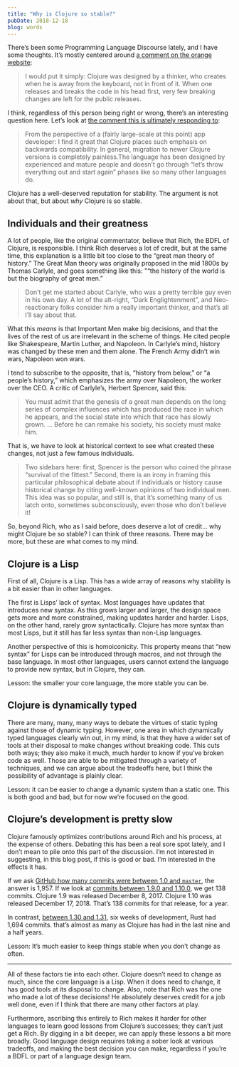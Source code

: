 ```yaml
---
title: "Why is Clojure so stable?"
pubDate: 2018-12-18
blog: words
---
```



There’s been some Programming Language Discourse lately, and I have some thoughts. It’s mostly centered around [a comment on the orange website](https://news.ycombinator.com/item?id=18702802):

> I would put it simply: Clojure was designed by a thinker, who creates when he is away from the keyboard, not in front of it. When one releases and breaks the code in his head first, very few breaking changes are left for the public releases.
> 

I think, regardless of this person being right or wrong, there’s an interesting question here. Let’s look at [the comment this is ultimately responding to](https://news.ycombinator.com/item?id=18701834):

> From the perspective of a (fairly large-scale at this point) app developer: I find it great that Clojure places such emphasis on backwards compatibility. In general, migration to newer Clojure versions is completely painless.The language has been designed by experienced and mature people and doesn’t go through “let’s throw everything out and start again” phases like so many other languages do.
> 

Clojure has a well-deserved reputation for stability. The argument is not about that, but about *why* Clojure is so stable.

## Individuals and their greatness

A lot of people, like the original commentator, believe that Rich, the BDFL of Clojure, is responsible. I think Rich deserves a lot of credit, but at the same time, this explanation is a little bit too close to the “great man theory of history.” The Great Man theory was originally proposed in the mid 1800s by Thomas Carlyle, and goes something like this: "“the history of the world is but the biography of great men.”

> Don’t get me started about Carlyle, who was a pretty terrible guy even in his own day. A lot of the alt-right, “Dark Englightenment”, and Neo-reactionary folks consider him a really important thinker, and that’s all I’ll say about that.
> 

What this *means* is that Important Men make big decisions, and that the lives of the rest of us are irrelevant in the scheme of things. He cited people like Shakespeare, Martin Luther, and Napoleon. In Carlyle’s mind, history was changed by these men and them alone. The French Army didn’t win wars, Napoleon won wars.

I tend to subscribe to the opposite, that is, “history from below,” or “a people’s history,” which emphasizes the army over Napoleon, the worker over the CEO. A critic of Carlyle’s, Herbert Spencer, said this:

> You must admit that the genesis of a great man depends on the long series of complex influences which has produced the race in which he appears, and the social state into which that race has slowly grown. … Before he can remake his society, his society must make him.
> 

That is, we have to look at historical context to see what created these changes, not just a few famous individuals.

> Two sidebars here: first, Spencer is the person who coined the phrase “survival of the fittest.” Second, there is an irony in framing this particular philosophical debate about if individuals or history cause historical change by citing well-known opinions of two individual men. This idea was so popular, and still is, that it’s something many of us latch onto, sometimes subconsciously, even those who don’t believe it!
> 

So, beyond Rich, who as I said before, does deserve a lot of credit… why might Clojure be so stable? I can think of three reasons. There may be more, but these are what comes to my mind.

## Clojure is a Lisp

First of all, Clojure is a Lisp. This has a wide array of reasons why stability is a bit easier than in other languages.

The first is Lisps’ lack of syntax. Most languages have updates that introduces new syntax. As this grows larger and larger, the design space gets more and more constrained, making updates harder and harder. Lisps, on the other hand, rarely grow syntactically. Clojure has more syntax than most Lisps, but it still has far less syntax than non-Lisp languages.

Another perspective of this is homoiconicity. This property means that “new syntax” for Lisps can be introduced through macros, and not through the base language. In most other languages, users cannot extend the language to provide new syntax, but in Clojure, they can.

Lesson: the smaller your core language, the more stable you can be.

## Clojure is dynamically typed

There are many, many, many ways to debate the virtues of static typing against those of dynamic typing. However, one area in which dynamically typed languages clearly win out, in my mind, is that they have a wider set of tools at their disposal to make changes without breaking code. This cuts both ways; they also make it much, much harder to know if you’ve broken code as well. Those are able to be mitigated through a variety of techniques, and we can argue about the tradeoffs here, but I think the possibility of advantage is plainly clear.

Lesson: it can be easier to change a dynamic system than a static one. This is both good and bad, but for now we’re focused on the good.

## Clojure’s development is pretty slow

Clojure famously optimizes contributions around Rich and his process, at the expense of others. Debating this has been a real sore spot lately, and I don’t mean to pile onto this part of the discussion. I’m not interested in suggesting, in this blog post, if this is good or bad. I’m interested in the effects it has.

If we ask [GitHub how many commits were between 1.0 and `master`](https://github.com/clojure/clojure/compare/1.0...master), the answer is 1,957. If we look at [commits between 1.9.0 and 1.10.0](https://github.com/clojure/clojure/compare/clojure-1.9.0...clojure-1.10.0), we get 138 commits. Clojure 1.9 was released December 8, 2017. Clojure 1.10 was released December 17, 2018. That’s 138 commits for that release, for a year.

In contrast, [between 1.30 and 1.31](https://github.com/rust-lang/rust/compare/1.30.0...1.31.0), six weeks of development, Rust had 1,694 commits. that’s almost as many as Clojure has had in the last nine and a half years.

Lesson: It’s much easier to keep things stable when you don’t change as often.

---

All of these factors tie into each other. Clojure doesn’t need to change as much, since the core language is a Lisp. When it does need to change, it has good tools at its disposal to change. Also, note that Rich was the one who made a lot of these decisions! He absolutely deserves credit for a job well done, even if I think that there are many other factors at play.

Furthermore, ascribing this entirely to Rich makes it harder for other languages to learn good lessons from Clojure’s successes; they can’t just get a Rich. By digging in a bit deeper, we can apply these lessons a bit more broadly. Good language design requires taking a sober look at various tradeoffs, and making the best decision you can make, regardless if you’re a BDFL or part of a language design team.
